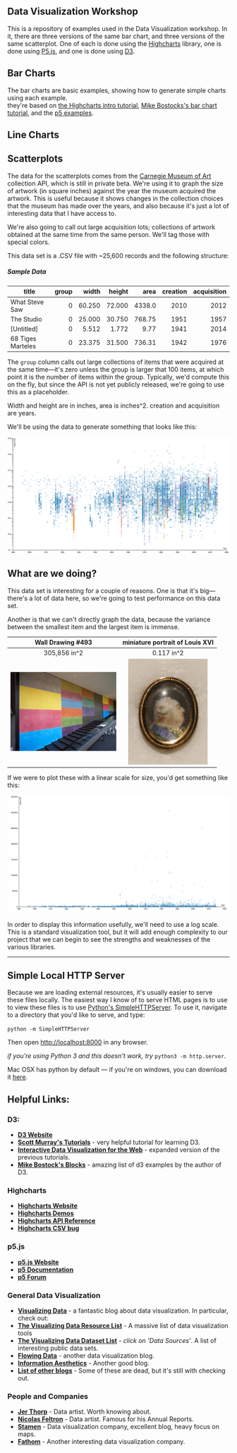 ## Data Visualization Workshop


This is a repository of examples used in the Data Visualization workshop.  In it, there are three versions of the same bar chart, and three versions of the same scatterplot.  One of each is done using the [Highcharts](http://www.highcharts.com/) library, one is done using [P5.js](http://p5js.org/), and one is done using [D3](http://d3js.org/).  

## Bar Charts

The bar charts are basic examples, showing how to generate simple charts using each example.  
they're based on [the Highcharts intro tutorial](http://www.highcharts.com/docs/getting-started/installation), [Mike Bostocks's bar chart tutorial](http://bost.ocks.org/mike/bar/), and the [p5 examples](http://p5js.org/learn/#examples).

## Line Charts

## Scatterplots

The data for the scatterplots comes from the [Carnegie Museum of Art](http://www.cmoa.org) collection API, which is still in private beta.  We're using it to graph the size of artwork (in square inches) against the year the museum acquired the artwork.  This is useful because it shows changes in the collection choices that the museum has made over the years, and also because it's just a lot of interesting data that I have access to.

We're also going to call out large acquisition lots; collections of artwork obtained at the same time from the same person.  We'll tag those with special colors.

This data set is a .CSV file with ~25,600 records and the following structure:

##### Sample Data

|title            |group  |width |height|area  |creation|acquisition|
|-----------------|------:|-----:|-----:|-----:|-------:|----------:|
|What Steve Saw   |0      |60.250|72.000|4338.0|2010    |2012       |
|The Studio       |0      |25.000|30.750|768.75|1951    |1957       |
|[Untitled]       |0      |5.512 |1.772 |9.77  |1941    |2014       |
|68 Tiges Marteles|0      |23.375|31.500|736.31|1942    |1976       |


The `group` column calls out large collections of items that were acquired at the same time—it's zero unless the group is larger that 100 items, at which point it is the number of items within the group.  Typically, we'd compute this on the fly, but since the API is not yet publicly released, we're going to use this as a placeholder.

Width and height are in inches, area is inches^2.  creation and acquisition are years.

We'll be using the data to generate something that looks like this:


![Example Scatterplot](docs/example.png)

## What are we doing?


This data set is interesting for a couple of reasons.  One is that it's big— there's a lot of data here, so we're going to test performance on this data set.

Another is that we can't directly graph the data, because the variance between the smallest item and the largest item is immense. 

| Wall Drawing #493  |miniature portrait of Louis XVI|
|:------------------:|:-----------------------------:|
| 305,856 in^2       | 0.117 in^2                    |
|![](docs/sol.jpg)   |![](docs/xvi.jpg)              |

If we were to plot these with a linear scale for size, you'd get something like this:

![Example Scatterplot](docs/linear.png)

In order to display this information usefully, we'll need to use a log scale. This is a standard visualization tool, but it will add enough complexity to our project that we can begin to see the strengths and weaknesses of the various libraries.

---


## Simple Local HTTP Server

Because we are loading external resources, it's usually easier to serve these files locally.   The easiest way I know of to serve HTML pages is to use to view these files is to use [Python's SimpleHTTPServer](http://www.pythonforbeginners.com/modules-in-python/how-to-use-simplehttpserver/).  To use it, navigate to a directory that you'd like to serve, and type:

`python -m SimpleHTTPServer`

Then open <http://localhost:8000> in any browser.

*if you're using Python 3 and this doesn't work, try* `python3 -m http.server`. 

Mac OSX has python by default — if you're on windows, you can download it [here](https://www.python.org/downloads/windows/).  

## Helpful Links:

### D3:
* **[D3 Website](http://d3js.org/)**
*  **[Scott Murray's Tutorials](http://alignedleft.com/tutorials/d3)** - very helpful tutorial for learning D3.
* **[Interactive Data Visualization for the Web](http://chimera.labs.oreilly.com/books/1230000000345/index.html)** - expanded version of the previous tutorials.
*  **[Mike Bostock's Blocks](http://bl.ocks.org/mbostocks)** - amazing list of d3 examples by the author of D3.

### Highcharts

* **[Highcharts Website](http://www.highcharts.com)**
* **[Highcharts Demos](http://www.highcharts.com/demo)**
* **[Highcharts API Reference](http://www.highcharts.com/demo)**
* **[Highcharts CSV bug](https://github.com/highslide-software/highcharts.com/issues/3850)**

### p5.js

* **[p5.js Website](http://p5js.org)**
* **[p5 Documentation](http://p5js.org/reference/)**
* **[p5 Forum](http://forum.processing.org/two/categories/p5-js)**

### General Data Visualization

* **[Visualizing Data](http://www.visualisingdata.com)** -  a fantastic blog about data visualization. In particular, check out:
* **[The Visualizing Data Resource List](http://www.visualisingdata.com/index.php/resources/)** - A massive list of data visualization tools
* **[The Visualizing Data Dataset List](http://www.visualisingdata.com/index.php/references/)** - *click on 'Data Sources'*.  A list of interesting public data sets.
* **[Flowing Data](http://flowingdata.com)** - another data visualization blog.
* **[Information Aesthetics](http://infosthetics.com)** - Another good blog.
* **[List of other blogs](http://flowingdata.com/2012/04/27/data-and-visualization-blogs-worth-following/)** - Some of these are dead, but it's still with checking out.

### People and Companies
* **[Jer Thorp](http://blog.blprnt.com)** - Data artist.  Worth knowing about.
* **[Nicolas Feltron](http://feltron.tumblr.com)** - Data artist.  Famous for his Annual Reports.
* **[Stamen](http://stamen.com)** - Data visualization company, excellent blog, heavy focus on maps.
* **[Fathom](http://fathom.info/latest/)** - Another interesting data visualization company.




